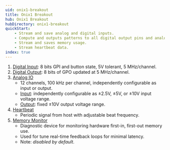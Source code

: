 ```yaml
---
uid: onix1-breakout
title: Onix1 Breakout
hub: Onix1 Breakout
hubDirectory: onix1-breakout
quickStart: 
    - Stream and save analog and digital inputs.
    - Compute and outputs patterns to all digital output pins and analog pin 0.
    - Stream and saves memory usage.
    - Stream heartbeat data.
index: true
---
```


1. [Digital Input](xref:onix1-breakout_digital-input): 8 bits GPI and button state, 5V tolerant, 5 MHz/channel.
1. [Digital Output](xref:onix1-breakout_digital-output): 8 bits of GPO updated at 5 MHz/channel.
1. [Analog IO](xref:onix1-breakout_analog-io)
    - 12 channels, 100 kHz per channel, independently configurable as input or output.
    - [Input](xref:onix1-breakout_analog-io#analog-input): independently configurable as ±2.5V, ±5V, or ±10V input voltage range.
    - [Output](xref:onix1-breakout_analog-io#analog-output): fixed ±10V output voltage range.
1. [Heartbeat](xref:onix1-breakout_heartbeat)
    - Periodic signal from host with adjustable beat frequency.
1. [Memory Monitor](xref:onix1-breakout_memory-monitor)
    - Diagnostic device for monitoring hardware first-in, first-out memory use.
    - Used for tune real-time feedback loops for minimal latency.
    - Note: _disabled by default_.